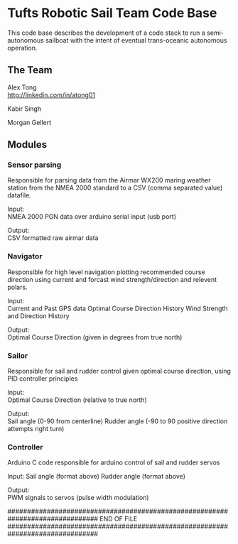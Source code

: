 Tufts Robotic Sail Team Code Base
===

This code base describes the development of a code stack to run a
semi-autonomous sailboat with the intent of eventual trans-oceanic
autonomous operation. 

The Team
---
Alex Tong    
http://linkedin.com/in/atong01

Kabir Singh


Morgan Gellert


Modules
---

### Sensor parsing

Responsible for parsing data from the Airmar WX200 maring weather station from
the NMEA 2000 standard to a CSV (comma separated value) datafile.  

Input:       
NMEA 2000 PGN data over arduino serial input (usb port)

Output:     
CSV formatted raw airmar data 

### Navigator

Responsible for high level navigation plotting recommended course direction 
using current and forcast wind strength/direction and relevent polars.

Input:   
Current and Past GPS data
Optimal Course Direction History
Wind Strength and Direction History

Output:   
Optimal Course Direction (given in degrees from true north)

### Sailor

Responsible for sail and rudder control given optimal course direction,
using PID controller principles

Input:    
Optimal Course Direction (relative to true north)

Output:     
Sail angle (0-90 from centerline)
Rudder angle (-90 to 90 positive direction attempts right turn)

### Controller

Arduino C code responsible for arduino control of sail and rudder servos

Input:
Sail angle (format above)
Rudder angle (format above)

Output:    
PWM signals to servos (pulse width modulation)

###############################################################################
END OF FILE
###############################################################################